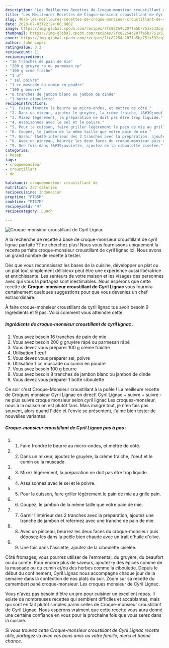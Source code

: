```yaml
---
description: "Les Meilleures Recettes de Croque-monsieur croustillant de Cyril Lignac"
title: "Les Meilleures Recettes de Croque-monsieur croustillant de Cyril Lignac"
slug: 4075-les-meilleures-recettes-de-croque-monsieur-croustillant-de-cyril-lignac
date: 2020-07-03T22:24:00.980Z
image: https://img-global.cpcdn.com/recipes/7fc82254c207fa5b/751x532cq70/croque-monsieur-croustillant-de-cyril-lignac-photo-principale-de-la-recette.jpg
thumbnail: https://img-global.cpcdn.com/recipes/7fc82254c207fa5b/751x532cq70/croque-monsieur-croustillant-de-cyril-lignac-photo-principale-de-la-recette.jpg
cover: https://img-global.cpcdn.com/recipes/7fc82254c207fa5b/751x532cq70/croque-monsieur-croustillant-de-cyril-lignac-photo-principale-de-la-recette.jpg
author: John Lopez
ratingvalue: 3.2
reviewcount: 11
recipeingredient:
- "16 tranches de pain de mie"
- "200 g gruyre rp ou parmesan rp"
- "100 g crme frache"
- "1 uf"
- " sel poivre"
- "1 cc muscade ou cumin en poudre"
- "100 g beurre"
- "8 tranches de jambon blanc ou jambon de dinde"
- "1 botte ciboulette"
recipeinstructions:
- "1. Faire frondre le beurre au micro-ondes, et mettre de côté."
- "2. Dans un mixeur, ajoutez le gruyère, la crème fraiche, l&#39;oeuf et le cumin ou la muscade."
- "3. Mixez légèrement, la préparation ne doit pas être trop liquide."
- "4. Assaisonnez avec le sel et le poivre."
- "5. Pour la cuisson, faire griller légèrement le pain de mie au grille pain."
- "6. Coupez, le jambon de la même taille que votre pain de mie."
- "7. Garnir l&#39;intérieur des 2 tranches avec la préparation, ajoutez une tranche de jambon et refermez avec une tranche de pain de mie."
- "8. Avec un pinceau, beurrez les deux faces du croque-monsieur puis déposez-les dans la poêle bien chaude avec un trait d&#39;huile d&#39;olive."
- "9. Une fois dans l&#39;assiette, ajoutez de la ciboulette ciselée."
categories:
- Resep
tags:
- croquemonsieur
- croustillant
- de

katakunci: croquemonsieur croustillant de 
nutrition: 237 calories
recipecuisine: Indonesian
preptime: "PT35M"
cooktime: "PT37M"
recipeyield: "4"
recipecategory: Lunch

---
```



![Croque-monsieur croustillant de Cyril Lignac](https://img-global.cpcdn.com/recipes/7fc82254c207fa5b/751x532cq70/croque-monsieur-croustillant-de-cyril-lignac-photo-principale-de-la-recette.jpg)

A la recherche de recette à base de croque-monsieur croustillant de cyril lignac parfaite ?? ne cherchez plus! Nous vous fournissons uniquement la recette parfaite croque-monsieur croustillant de cyril lignac ici. Nous avons un grand nombre de recette à tester.

Dès que vous reconnaissez les bases de la cuisine, développer un plat ou un plat tout simplement délicieux peut être une expérience aussi libératrice et enrichissante. Les senteurs de votre maison et les visages des personnes avec qui vous la partagez sont inestimables. Nous espérons que cette recette de <strong> Croque-monsieur croustillant de Cyril Lignac </strong> vous fournira certainement quelques suggestions pour que vous deveniez un chef extraordinaire.

<!--inarticleads1-->

À faire croque-monsieur croustillant de cyril lignac tue avoir besoin 9 Ingrédients et 9 pas. Voici comment vous atteindre cette.

##### Ingrédients de croque-monsieur croustillant de cyril lignac :

1. Vous avez besoin 16 tranches de pain de mie
1. Vous avez besoin 200 g gruyère râpé ou parmesan râpé
1. Vous devez vous préparer 100 g crème fraîche
1. Utilisation 1 œuf
1. Vous devez vous préparer  sel, poivre
1. Utilisation 1 cc muscade ou cumin en poudre
1. Vous avez besoin 100 g beurre
1. Vous avez besoin 8 tranches de jambon blanc ou jambon de dinde
1. Vous devez vous préparer 1 botte ciboulette


Ce soir c&#39;est Croque-Monsieur croustillant à la poêle ! La meilleure recette de Croques monsieur Cyril Lignac en direct! Cyril Lignac + suivre + suivre - ne plus suivre croque monsieur selon cyril lignac Les croques-monsieur, nous à la maison on est plutôt fans. Mais malgré tout, je n&#39;en fais pas souvent, alors quand l&#39;idée et l&#39;envie se présentent, j&#39;aime bien tester de nouvelles variantes. 

<!--inarticleads2-->

##### Croque-monsieur croustillant de Cyril Lignac pas à pas :

1. 1. Faire frondre le beurre au micro-ondes, et mettre de côté.
1. 2. Dans un mixeur, ajoutez le gruyère, la crème fraiche, l&#39;oeuf et le cumin ou la muscade.
1. 3. Mixez légèrement, la préparation ne doit pas être trop liquide.
1. 4. Assaisonnez avec le sel et le poivre.
1. 5. Pour la cuisson, faire griller légèrement le pain de mie au grille pain.
1. 6. Coupez, le jambon de la même taille que votre pain de mie.
1. 7. Garnir l&#39;intérieur des 2 tranches avec la préparation, ajoutez une tranche de jambon et refermez avec une tranche de pain de mie.
1. 8. Avec un pinceau, beurrez les deux faces du croque-monsieur puis déposez-les dans la poêle bien chaude avec un trait d&#39;huile d&#39;olive.
1. 9. Une fois dans l&#39;assiette, ajoutez de la ciboulette ciselée.


Côté fromages, vous pourrez utiliser de l&#39;emmental, du gruyère, du beaufort ou du comté. Pour encore plus de saveurs, ajoutez-y des épices comme de la muscade ou du cumin et/ou des herbes comme la ciboulette. Depuis le début du confinement, Cyril Lignac nous accompagne chaque jour de la semaine dans la confection de nos plats du soir. Zoom sur sa recette du camembert pané croque-monsieur. Les croques monsieur de Cyril Lignac. 

<!--inarticleads1-->

<p>
Vous n'avez pas besoin d'être un pro pour cuisiner un excellent repas. Il existe de nombreuses recettes qui semblent difficiles et accablantes, mais qui sont en fait plutôt simples parmi celles de Croque-monsieur croustillant de Cyril Lignac. Nous espérons vraiment que cette recette vous aura donné une certaine confiance en vous pour la prochaine fois que vous serez dans la cuisine.
</p>

<p>
<i>Si vous trouvez cette Croque-monsieur croustillant de Cyril Lignac recette utile, partagez-la avec vos bons amis ou votre famille, merci et bonne chance.</i>
</p>
